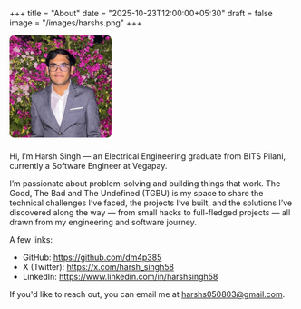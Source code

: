 +++
title = "About"
date = "2025-10-23T12:00:00+05:30"
draft = false
image = "/images/harshs.png"
+++

<figure class="about-avatar" style="margin:0 0 1.5rem 0;">
  <img src="/images/harshs.jpg" alt="Harsh Singh" style="width:180px;height:180px;border-radius:8px;object-fit:cover;display:block;" />
</figure>

Hi, I’m Harsh Singh — an Electrical Engineering graduate from BITS Pilani, currently a Software Engineer at Vegapay.

I’m passionate about problem-solving and building things that work. The Good, The Bad and The Undefined (TGBU) is my space to share the technical challenges I’ve faced, the projects I’ve built, and the solutions I’ve discovered along the way — from small hacks to full-fledged projects — all drawn from my engineering and software journey.

A few links:

- GitHub: https://github.com/dm4p385
- X (Twitter): https://x.com/harsh_singh58
- LinkedIn: https://www.linkedin.com/in/harshsingh58

If you'd like to reach out, you can email me at harshs050803@gmail.com.
